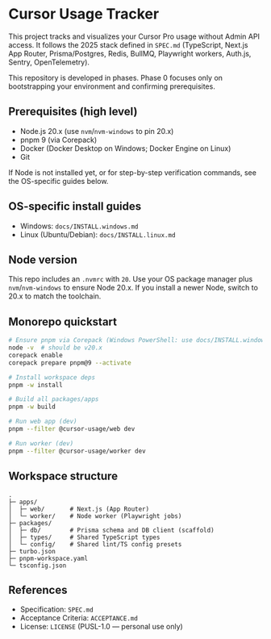 # Cursor Usage Tracker

This project tracks and visualizes your Cursor Pro usage without Admin API access. It follows the 2025 stack defined in `SPEC.md` (TypeScript, Next.js App Router, Prisma/Postgres, Redis, BullMQ, Playwright workers, Auth.js, Sentry, OpenTelemetry).

This repository is developed in phases. Phase 0 focuses only on bootstrapping your environment and confirming prerequisites.

## Prerequisites (high level)
- Node.js 20.x (use `nvm`/`nvm-windows` to pin 20.x)
- pnpm 9 (via Corepack)
- Docker (Docker Desktop on Windows; Docker Engine on Linux)
- Git

If Node is not installed yet, or for step-by-step verification commands, see the OS-specific guides below.

## OS-specific install guides
- Windows: `docs/INSTALL.windows.md`
- Linux (Ubuntu/Debian): `docs/INSTALL.linux.md`

## Node version
This repo includes an `.nvmrc` with `20`. Use your OS package manager plus `nvm`/`nvm-windows` to ensure Node 20.x. If you install a newer Node, switch to 20.x to match the toolchain.

## Monorepo quickstart
```bash
# Ensure pnpm via Corepack (Windows PowerShell: use docs/INSTALL.windows.md)
node -v  # should be v20.x
corepack enable
corepack prepare pnpm@9 --activate

# Install workspace deps
pnpm -w install

# Build all packages/apps
pnpm -w build

# Run web app (dev)
pnpm --filter @cursor-usage/web dev

# Run worker (dev)
pnpm --filter @cursor-usage/worker dev
```

## Workspace structure
```
.
├─ apps/
│  ├─ web/       # Next.js (App Router)
│  └─ worker/    # Node worker (Playwright jobs)
├─ packages/
│  ├─ db/        # Prisma schema and DB client (scaffold)
│  ├─ types/     # Shared TypeScript types
│  └─ config/    # Shared lint/TS config presets
├─ turbo.json
├─ pnpm-workspace.yaml
└─ tsconfig.json
```

## References
- Specification: `SPEC.md`
- Acceptance Criteria: `ACCEPTANCE.md`
- License: `LICENSE` (PUSL-1.0 — personal use only)


